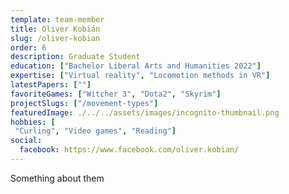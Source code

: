 ```yaml
---
template: team-member
title: Oliver Kobián
slug: /oliver-kobian
order: 6
description: Graduate Student
education: ["Bachelor Liberal Arts and Humanities 2022"]
expertise: ["Virtual reality", "Locomotion methods in VR"]
latestPapers: [""]
favoriteGames: ["Witcher 3", "Dota2", "Skyrim"]
projectSlugs: ["/movement-types"]
featuredImage: ./../../assets/images/incognito-thumbnail.png
hobbies: [
 "Curling", "Video games", "Reading"]
social:
  facebook: https://www.facebook.com/oliver.kobian/
---
```


Something about them